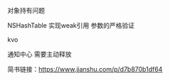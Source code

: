 

对象持有问题

NSHashTable 实现weak引用
参数的严格验证

kvo

通知中心
需要主动释放

简书链接：https://www.jianshu.com/p/d7b870b1df64
